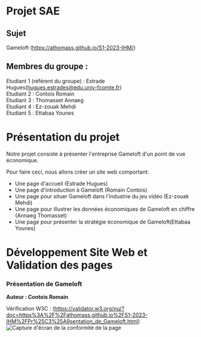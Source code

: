 # Projet SAE   

## Sujet   

Gameloft (https://athomass.github.io/S1-2023-IHM/)

## Membres du groupe :

Etudiant 1 (référent du groupe) :  Estrade Hugues(hugues.estrades@edu.univ-fcomte.fr)  
Etudiant 2 : Contois Romain   
Etudiant 3 : Thomasset Annaeg  
Etudiant 4 : Ez-zouak Mehdi  
Etudiant 5 : Ettabaa Younes

# Présentation du projet

Notre projet consiste à présenter l'entreprise Gameloft d'un point de vue économique.

Pour faire ceci, nous allons créer un site web comportant:

- Une page d'accueil (Estrade Hugues)
- Une page d'introduction à Gameloft (Romain Contois)
- Une page pour situer Gameloft dans l'industrie du jeu vidéo (Ez-zouak Mehdi)
- Une page pour illustrer les données économiques de Gameloft en chiffre (Annaeg Thomasset)
- Une page pour présenter la stratégie économique de Gameloft(Ettabaa Younes)

# Développement Site Web et Validation des pages  

### Présentation de Gameloft 

**Auteur : Contois Romain** 

Vérification W3C : (https://validator.w3.org/nu/?doc=https%3A%2F%2Fathomass.github.io%2FS1-2023-IHM%2FPr%25C3%25A9sentation_de_Gameloft.html)
![Capture d'écran de la conformité de la page](W3C_Présentation_Gameloft.png)



